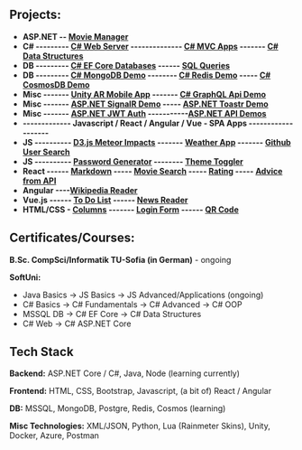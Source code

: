 ## Projects:

- **ASP.NET -- [Movie Manager](https://github.com/ivaaak/ASP.NET-MovieManager)**
- **C# --------- [C# Web Server](https://github.com/ivaaak/CSharp-Web-Server/tree/main/HTTP%20Server%20Basic) -------------- [C# MVC Apps](https://github.com/ivaaak/CSharp-Web-Server) ------- [C# Data Structures](https://github.com/ivaaak/CSharp-Data-Structures)**
- **DB  --------- [C# EF Core Databases](https://github.com/ivaaak/CSharp-DB-EF-Core-Projects) ------ [SQL Queries](https://github.com/ivaaak/MS-SQL)**
- **DB  --------- [C# MongoDB Demo](https://github.com/ivaaak/CSharp-MongoDB-Demo) -------- [C# Redis Demo](https://github.com/ivaaak/CSharp-Redis-Demo) ----- [C# CosmosDB Demo](https://github.com/ivaaak/CSharp-Cosmos-DB-Demo)**
- **Misc ------- [Unity AR Mobile App](https://github.com/ivaaak/Unity/tree/main/AR%20Furniture%20Test) ------- [C# GraphQL Api Demo](https://github.com/ivaaak/GraphQL-Api-Demo)**
- **Misc  ------- [ASP.NET SignalR Demo](https://github.com/ivaaak/SignalR-Demo/tree/main/SignalRChat) ----- [ASP.NET Toastr Demo](https://github.com/ivaaak/ASP.NET-Toastr-Demo)**
- **Misc  ------- [ASP.NET JWT Auth](https://github.com/ivaaak/ASP.NET-JWT-Auth) -----------[ASP.NET API Demos](https://github.com/ivaaak/CSharp-API)**
- **------------- Javascript / React / Angular / Vue - SPA Apps -------------------**
- **JS ---------- [D3.js Meteor Impacts](https://github.com/ivaaak/JS-D3-Map-Meteor-Impacts) ------- [Weather App](https://github.com/ivaaak/JS-Weather-App) ------- [Github User Search](https://github.com/ivaaak/JS-Github-User-Search)** 
- **JS ---------- [Password Generator](https://github.com/ivaaak/JS-Password-generator) -------- [Theme Toggler](https://github.com/ivaaak/JS-Theme-Toggle)**
- **React ------  [Markdown](https://github.com/ivaaak/React-Markdown-Preview) ----- [Movie Search](https://github.com/ivaaak/React-MovieSearch-SPA) ----- [Rating](https://github.com/ivaaak/React-Rating-Component) ----- [Advice from API](https://github.com/ivaaak/React-Advice-Generator)**
- **Angular ----[Wikipedia Reader](https://github.com/ivaaak/Angular-Wikipedia-Reader)**
- **Vue.js ------ [To Do List](https://github.com/ivaaak/VueJS-To-Do-List) ------ [News Reader](https://github.com/ivaaak/Vue.js-News-Reader)**
- **HTML/CSS - [Columns](https://github.com/ivaaak/HTML-CSS/tree/main/HTML%20-%20COLUMNS%20W%20HORIZONTAL%20SCROLL) ------- [Login Form](https://github.com/ivaaak/HTML-CSS/tree/main/HTML%20-%20LOGIN%20FORM%20LOCK/Login%20Form) ------ [QR Code](https://github.com/ivaaak/HTML-CSS/tree/main/HTML%20-%20QR%20CODE%20COMPONENT)**

## Certificates/Courses:
**B.Sc. CompSci/Informatik TU-Sofia (in German)** - ongoing

**SoftUni:**
- Java Basics -> JS Basics -> JS Advanced/Applications (ongoing)
- C# Basics  -> C# Fundamentals -> C# Advanced -> C# OOP
- MSSQL DB -> C# EF Core -> C# Data Structures
- C# Web -> C# ASP.NET Core


## Tech Stack

**Backend:**  ASP.NET Core / C#, Java, Node (learning currently)

**Frontend:** HTML, CSS, Bootstrap, Javascript, (a bit of) React / Angular

**DB:** MSSQL, MongoDB, Postgre, Redis, Cosmos (learning)

**Misc Technologies:** XML/JSON, Python, Lua (Rainmeter Skins), Unity, Docker, Azure, Postman
